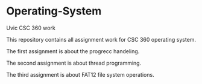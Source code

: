 # Operating-System
Uvic CSC 360 work

This repository contains all assignment work for CSC 360 operating system.

The first assignment is about the progrecc handeling.

The second assignment is about thread programming.

The third assignment is about FAT12 file system operations.

